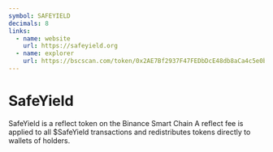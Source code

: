 ```yaml
---
symbol: SAFEYIELD
decimals: 8
links:
  - name: website
    url: https://safeyield.org
  - name: explorer
    url: https://bscscan.com/token/0x2AE7Bf2937F47FEDbDcE48db8aCa4c5e0b814632
---
```


# SafeYield

SafeYield is a reflect token on the Binance Smart Chain A reflect fee is applied to all $SafeYield transactions and redistributes tokens directly to wallets of holders.
